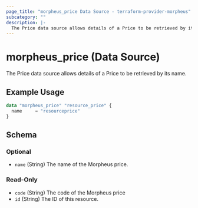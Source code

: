 ```yaml
---
page_title: "morpheus_price Data Source - terraform-provider-morpheus"
subcategory: ""
description: |-
  The Price data source allows details of a Price to be retrieved by its name.
---
```


# morpheus_price (Data Source)

The Price data source allows details of a Price to be retrieved by its name.

## Example Usage

```terraform
data "morpheus_price" "resource_price" {
  name     = "resourceprice"
}
```

<!-- schema generated by tfplugindocs -->
## Schema

### Optional

- `name` (String) The name of the Morpheus price.

### Read-Only

- `code` (String) The code of the Morpheus price
- `id` (String) The ID of this resource.